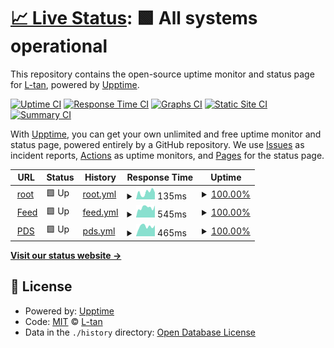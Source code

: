 # [📈 Live Status](https://stats.dolciss.net): <!--live status--> **🟩 All systems operational**

This repository contains the open-source uptime monitor and status page for [L-tan](http://dolciss.net/), powered by [Upptime](https://github.com/upptime/upptime).

[![Uptime CI](https://github.com/dolciss/upptime/workflows/Uptime%20CI/badge.svg)](https://github.com/dolciss/upptime/actions?query=workflow%3A%22Uptime+CI%22)
[![Response Time CI](https://github.com/dolciss/upptime/workflows/Response%20Time%20CI/badge.svg)](https://github.com/dolciss/upptime/actions?query=workflow%3A%22Response+Time+CI%22)
[![Graphs CI](https://github.com/dolciss/upptime/workflows/Graphs%20CI/badge.svg)](https://github.com/dolciss/upptime/actions?query=workflow%3A%22Graphs+CI%22)
[![Static Site CI](https://github.com/dolciss/upptime/workflows/Static%20Site%20CI/badge.svg)](https://github.com/dolciss/upptime/actions?query=workflow%3A%22Static+Site+CI%22)
[![Summary CI](https://github.com/dolciss/upptime/workflows/Summary%20CI/badge.svg)](https://github.com/dolciss/upptime/actions?query=workflow%3A%22Summary+CI%22)

With [Upptime](https://upptime.js.org), you can get your own unlimited and free uptime monitor and status page, powered entirely by a GitHub repository. We use [Issues](https://github.com/dolciss/upptime/issues) as incident reports, [Actions](https://github.com/dolciss/upptime/actions) as uptime monitors, and [Pages](https://stats.dolciss.net) for the status page.

<!--start: status pages-->
<!-- This summary is generated by Upptime (https://github.com/upptime/upptime) -->
<!-- Do not edit this manually, your changes will be overwritten -->
<!-- prettier-ignore -->
| URL | Status | History | Response Time | Uptime |
| --- | ------ | ------- | ------------- | ------ |
| <img alt="" src="https://icons.duckduckgo.com/ip3/dolciss.net.ico" height="13"> [root](https://dolciss.net/) | 🟩 Up | [root.yml](https://github.com/dolciss/upptime/commits/HEAD/history/root.yml) | <details><summary><img alt="Response time graph" src="./graphs/root/response-time-week.png" height="20"> 135ms</summary><br><a href="https://stats.dolciss.net/history/root"><img alt="Response time 149" src="https://img.shields.io/endpoint?url=https%3A%2F%2Fraw.githubusercontent.com%2Fdolciss%2Fupptime%2FHEAD%2Fapi%2Froot%2Fresponse-time.json"></a><br><a href="https://stats.dolciss.net/history/root"><img alt="24-hour response time 134" src="https://img.shields.io/endpoint?url=https%3A%2F%2Fraw.githubusercontent.com%2Fdolciss%2Fupptime%2FHEAD%2Fapi%2Froot%2Fresponse-time-day.json"></a><br><a href="https://stats.dolciss.net/history/root"><img alt="7-day response time 135" src="https://img.shields.io/endpoint?url=https%3A%2F%2Fraw.githubusercontent.com%2Fdolciss%2Fupptime%2FHEAD%2Fapi%2Froot%2Fresponse-time-week.json"></a><br><a href="https://stats.dolciss.net/history/root"><img alt="30-day response time 139" src="https://img.shields.io/endpoint?url=https%3A%2F%2Fraw.githubusercontent.com%2Fdolciss%2Fupptime%2FHEAD%2Fapi%2Froot%2Fresponse-time-month.json"></a><br><a href="https://stats.dolciss.net/history/root"><img alt="1-year response time 149" src="https://img.shields.io/endpoint?url=https%3A%2F%2Fraw.githubusercontent.com%2Fdolciss%2Fupptime%2FHEAD%2Fapi%2Froot%2Fresponse-time-year.json"></a></details> | <details><summary><a href="https://stats.dolciss.net/history/root">100.00%</a></summary><a href="https://stats.dolciss.net/history/root"><img alt="All-time uptime 100.00%" src="https://img.shields.io/endpoint?url=https%3A%2F%2Fraw.githubusercontent.com%2Fdolciss%2Fupptime%2FHEAD%2Fapi%2Froot%2Fuptime.json"></a><br><a href="https://stats.dolciss.net/history/root"><img alt="24-hour uptime 100.00%" src="https://img.shields.io/endpoint?url=https%3A%2F%2Fraw.githubusercontent.com%2Fdolciss%2Fupptime%2FHEAD%2Fapi%2Froot%2Fuptime-day.json"></a><br><a href="https://stats.dolciss.net/history/root"><img alt="7-day uptime 100.00%" src="https://img.shields.io/endpoint?url=https%3A%2F%2Fraw.githubusercontent.com%2Fdolciss%2Fupptime%2FHEAD%2Fapi%2Froot%2Fuptime-week.json"></a><br><a href="https://stats.dolciss.net/history/root"><img alt="30-day uptime 100.00%" src="https://img.shields.io/endpoint?url=https%3A%2F%2Fraw.githubusercontent.com%2Fdolciss%2Fupptime%2FHEAD%2Fapi%2Froot%2Fuptime-month.json"></a><br><a href="https://stats.dolciss.net/history/root"><img alt="1-year uptime 100.00%" src="https://img.shields.io/endpoint?url=https%3A%2F%2Fraw.githubusercontent.com%2Fdolciss%2Fupptime%2FHEAD%2Fapi%2Froot%2Fuptime-year.json"></a></details>
| <img alt="" src="https://icons.duckduckgo.com/ip3/bsky-feed.dolciss.net.ico" height="13"> [Feed](https://bsky-feed.dolciss.net/.well-known/did.json) | 🟩 Up | [feed.yml](https://github.com/dolciss/upptime/commits/HEAD/history/feed.yml) | <details><summary><img alt="Response time graph" src="./graphs/feed/response-time-week.png" height="20"> 545ms</summary><br><a href="https://stats.dolciss.net/history/feed"><img alt="Response time 562" src="https://img.shields.io/endpoint?url=https%3A%2F%2Fraw.githubusercontent.com%2Fdolciss%2Fupptime%2FHEAD%2Fapi%2Ffeed%2Fresponse-time.json"></a><br><a href="https://stats.dolciss.net/history/feed"><img alt="24-hour response time 660" src="https://img.shields.io/endpoint?url=https%3A%2F%2Fraw.githubusercontent.com%2Fdolciss%2Fupptime%2FHEAD%2Fapi%2Ffeed%2Fresponse-time-day.json"></a><br><a href="https://stats.dolciss.net/history/feed"><img alt="7-day response time 545" src="https://img.shields.io/endpoint?url=https%3A%2F%2Fraw.githubusercontent.com%2Fdolciss%2Fupptime%2FHEAD%2Fapi%2Ffeed%2Fresponse-time-week.json"></a><br><a href="https://stats.dolciss.net/history/feed"><img alt="30-day response time 546" src="https://img.shields.io/endpoint?url=https%3A%2F%2Fraw.githubusercontent.com%2Fdolciss%2Fupptime%2FHEAD%2Fapi%2Ffeed%2Fresponse-time-month.json"></a><br><a href="https://stats.dolciss.net/history/feed"><img alt="1-year response time 562" src="https://img.shields.io/endpoint?url=https%3A%2F%2Fraw.githubusercontent.com%2Fdolciss%2Fupptime%2FHEAD%2Fapi%2Ffeed%2Fresponse-time-year.json"></a></details> | <details><summary><a href="https://stats.dolciss.net/history/feed">100.00%</a></summary><a href="https://stats.dolciss.net/history/feed"><img alt="All-time uptime 100.00%" src="https://img.shields.io/endpoint?url=https%3A%2F%2Fraw.githubusercontent.com%2Fdolciss%2Fupptime%2FHEAD%2Fapi%2Ffeed%2Fuptime.json"></a><br><a href="https://stats.dolciss.net/history/feed"><img alt="24-hour uptime 100.00%" src="https://img.shields.io/endpoint?url=https%3A%2F%2Fraw.githubusercontent.com%2Fdolciss%2Fupptime%2FHEAD%2Fapi%2Ffeed%2Fuptime-day.json"></a><br><a href="https://stats.dolciss.net/history/feed"><img alt="7-day uptime 100.00%" src="https://img.shields.io/endpoint?url=https%3A%2F%2Fraw.githubusercontent.com%2Fdolciss%2Fupptime%2FHEAD%2Fapi%2Ffeed%2Fuptime-week.json"></a><br><a href="https://stats.dolciss.net/history/feed"><img alt="30-day uptime 100.00%" src="https://img.shields.io/endpoint?url=https%3A%2F%2Fraw.githubusercontent.com%2Fdolciss%2Fupptime%2FHEAD%2Fapi%2Ffeed%2Fuptime-month.json"></a><br><a href="https://stats.dolciss.net/history/feed"><img alt="1-year uptime 100.00%" src="https://img.shields.io/endpoint?url=https%3A%2F%2Fraw.githubusercontent.com%2Fdolciss%2Fupptime%2FHEAD%2Fapi%2Ffeed%2Fuptime-year.json"></a></details>
| <img alt="" src="https://icons.duckduckgo.com/ip3/bsky-v3.dolciss.net.ico" height="13"> [PDS](https://bsky-v3.dolciss.net/xrpc/_health) | 🟩 Up | [pds.yml](https://github.com/dolciss/upptime/commits/HEAD/history/pds.yml) | <details><summary><img alt="Response time graph" src="./graphs/pds/response-time-week.png" height="20"> 465ms</summary><br><a href="https://stats.dolciss.net/history/pds"><img alt="Response time 460" src="https://img.shields.io/endpoint?url=https%3A%2F%2Fraw.githubusercontent.com%2Fdolciss%2Fupptime%2FHEAD%2Fapi%2Fpds%2Fresponse-time.json"></a><br><a href="https://stats.dolciss.net/history/pds"><img alt="24-hour response time 515" src="https://img.shields.io/endpoint?url=https%3A%2F%2Fraw.githubusercontent.com%2Fdolciss%2Fupptime%2FHEAD%2Fapi%2Fpds%2Fresponse-time-day.json"></a><br><a href="https://stats.dolciss.net/history/pds"><img alt="7-day response time 465" src="https://img.shields.io/endpoint?url=https%3A%2F%2Fraw.githubusercontent.com%2Fdolciss%2Fupptime%2FHEAD%2Fapi%2Fpds%2Fresponse-time-week.json"></a><br><a href="https://stats.dolciss.net/history/pds"><img alt="30-day response time 458" src="https://img.shields.io/endpoint?url=https%3A%2F%2Fraw.githubusercontent.com%2Fdolciss%2Fupptime%2FHEAD%2Fapi%2Fpds%2Fresponse-time-month.json"></a><br><a href="https://stats.dolciss.net/history/pds"><img alt="1-year response time 460" src="https://img.shields.io/endpoint?url=https%3A%2F%2Fraw.githubusercontent.com%2Fdolciss%2Fupptime%2FHEAD%2Fapi%2Fpds%2Fresponse-time-year.json"></a></details> | <details><summary><a href="https://stats.dolciss.net/history/pds">100.00%</a></summary><a href="https://stats.dolciss.net/history/pds"><img alt="All-time uptime 100.00%" src="https://img.shields.io/endpoint?url=https%3A%2F%2Fraw.githubusercontent.com%2Fdolciss%2Fupptime%2FHEAD%2Fapi%2Fpds%2Fuptime.json"></a><br><a href="https://stats.dolciss.net/history/pds"><img alt="24-hour uptime 100.00%" src="https://img.shields.io/endpoint?url=https%3A%2F%2Fraw.githubusercontent.com%2Fdolciss%2Fupptime%2FHEAD%2Fapi%2Fpds%2Fuptime-day.json"></a><br><a href="https://stats.dolciss.net/history/pds"><img alt="7-day uptime 100.00%" src="https://img.shields.io/endpoint?url=https%3A%2F%2Fraw.githubusercontent.com%2Fdolciss%2Fupptime%2FHEAD%2Fapi%2Fpds%2Fuptime-week.json"></a><br><a href="https://stats.dolciss.net/history/pds"><img alt="30-day uptime 100.00%" src="https://img.shields.io/endpoint?url=https%3A%2F%2Fraw.githubusercontent.com%2Fdolciss%2Fupptime%2FHEAD%2Fapi%2Fpds%2Fuptime-month.json"></a><br><a href="https://stats.dolciss.net/history/pds"><img alt="1-year uptime 100.00%" src="https://img.shields.io/endpoint?url=https%3A%2F%2Fraw.githubusercontent.com%2Fdolciss%2Fupptime%2FHEAD%2Fapi%2Fpds%2Fuptime-year.json"></a></details>

<!--end: status pages-->

[**Visit our status website →**](https://stats.dolciss.net)

## 📄 License

- Powered by: [Upptime](https://github.com/upptime/upptime)
- Code: [MIT](./LICENSE) © [L-tan](http://dolciss.net/)
- Data in the `./history` directory: [Open Database License](https://opendatacommons.org/licenses/odbl/1-0/)
